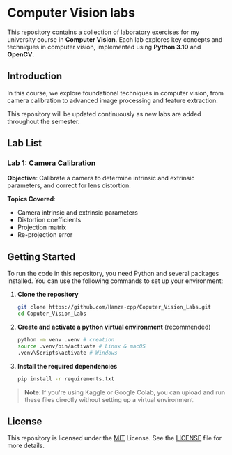 
# Computer Vision labs

This repository contains a collection of laboratory exercises for my university course in **Computer Vision**. Each lab explores key concepts and techniques in computer vision, implemented using **Python 3.10** and **OpenCV**.

## Introduction

In this course, we explore foundational techniques in computer vision, from camera calibration to advanced image processing and feature extraction.

This repository will be updated continuously as new labs are added throughout the semester.

## Lab List

### Lab 1: Camera Calibration

**Objective**: Calibrate a camera to determine intrinsic and extrinsic parameters, and correct for lens distortion.

**Topics Covered**:

- Camera intrinsic and extrinsic parameters
- Distortion coefficients
- Projection matrix
- Re-projection error

## Getting Started

To run the code in this repository, you need Python and several packages installed. You can use the following commands to set up your environment:

1. **Clone the repository**

    ```bash
    git clone https://github.com/Hamza-cpp/Coputer_Vision_Labs.git
    cd Coputer_Vision_Labs
    ```

2. **Create and activate a python virtual environment** (recommended)

    ```bash
    python -m venv .venv # creation
    source .venv/bin/activate # Linux & macOS
    .venv\Scripts\activate # Windows
    ```

3. **Install the required dependencies**

    ```bash
    pip install -r requirements.txt
    ```

> **Note**: If you're using Kaggle or Google Colab, you can upload and run these files directly without setting up a virtual environment.

## License

This repository is licensed under the [MIT](https://choosealicense.com/licenses/mit/) License. See the [LICENSE](LICENCE) file for more details.
